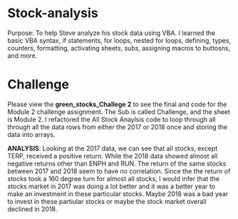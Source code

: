 # Stock-analysis
Purpose: To help Steve analyze his stock data using VBA. I learned the basic VBA syntax, if statements, for loops, nested for loops, defining, types, counters, formatting, activating sheets,  subs, assigning macros to buttosns, and more. 

# Challenge
Please view the **green_stocks_Challege 2** to see the final and code for the Module 2 challenge assignment. The Sub is called Challenge, and the sheet is Module 2. I refactored the All Stock Anaylsis code  to loop through all through all the data rows from either the 2017 or 2018 once and storing the data into arrays. 

**ANALYSIS**: Looking at the 2017 data, we can see that all stocks, except TERP, received a positive return. While the 2018 data showed almost all negative returns other than ENPH and RUN. The return of the same stocks between 2017 and 2018 seem to have no correlation. Since the the return of stocks took a 160 degree turn for almost all stocks, I would infer that the stocks market in 2017 was doing a lot better and it was a better year to make an investment in these particular stocks. Maybe 2018 was a bad year to invest in these partiular stocks or maybe the stock market overall declined in 2018.
